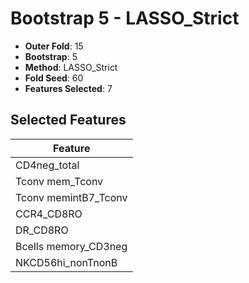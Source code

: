 # Bootstrap 5 - LASSO_Strict

- **Outer Fold**: 15
- **Bootstrap**: 5
- **Method**: LASSO_Strict
- **Fold Seed**: 60
- **Features Selected**: 7

## Selected Features

| Feature |
|---------|
| CD4neg_total |
| Tconv mem_Tconv |
| Tconv memintB7_Tconv |
| CCR4_CD8RO |
| DR_CD8RO |
| Bcells memory_CD3neg |
| NKCD56hi_nonTnonB |
